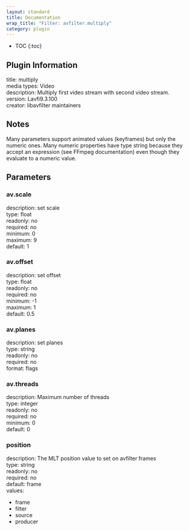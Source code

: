 ```yaml
---
layout: standard
title: Documentation
wrap_title: "Filter: avfilter.multiply"
category: plugin
---
```

* TOC
{:toc}

## Plugin Information

title: multiply  
media types:
Video  
description: Multiply first video stream with second video stream.  
version: Lavfi9.3.100  
creator: libavfilter maintainers  

## Notes

Many parameters support animated values (keyframes) but only the numeric ones. Many numeric properties have type string because they accept an expression (see FFmpeg documentation) even though they evaluate to a numeric value.

## Parameters

### av.scale

  
description:
set scale  
type: float  
readonly: no  
required: no  
minimum: 0  
maximum: 9  
default: 1  

### av.offset

  
description:
set offset  
type: float  
readonly: no  
required: no  
minimum: -1  
maximum: 1  
default: 0.5  

### av.planes

  
description:
set planes  
type: string  
readonly: no  
required: no  
format: flags  

### av.threads

  
description:
Maximum number of threads  
type: integer  
readonly: no  
required: no  
minimum: 0  
default: 0  

### position

  
description:
The MLT position value to set on avfilter frames  
type: string  
readonly: no  
required: no  
default: frame  
values:  

* frame
* filter
* source
* producer

